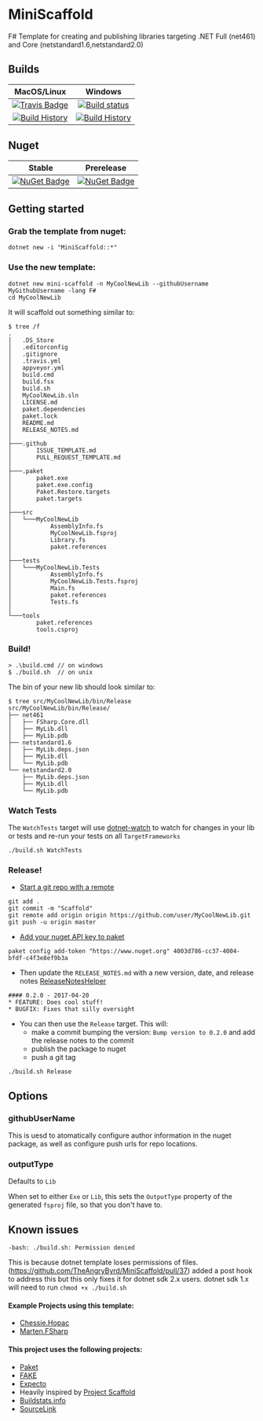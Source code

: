 # MiniScaffold
F# Template for creating and publishing libraries targeting .NET Full (net461) and Core (netstandard1.6,netstandard2.0)

## Builds

MacOS/Linux | Windows
:---: | :---:
[![Travis Badge](https://travis-ci.org/TheAngryByrd/MiniScaffold.svg?branch=master)](https://travis-ci.org/TheAngryByrd/MiniScaffold) | [![Build status](https://ci.appveyor.com/api/projects/status/rvwrjthtnew2digr/branch/master?svg=true)](https://ci.appveyor.com/project/TheAngryByrd/miniscaffold/branch/master)
[![Build History](https://buildstats.info/travisci/chart/TheAngryByrd/MiniScaffold)](https://travis-ci.org/TheAngryByrd/MiniScaffold/builds) | [![Build History](https://buildstats.info/appveyor/chart/TheAngryByrd/MiniScaffold)](https://ci.appveyor.com/project/TheAngryByrd/MiniScaffold)

## Nuget


Stable | Prerelease
:---: | :---:
[![NuGet Badge](https://buildstats.info/nuget/MiniScaffold)](https://www.nuget.org/packages/MiniScaffold/) | [![NuGet Badge](https://buildstats.info/nuget/MiniScaffold?includePreReleases=true)](https://www.nuget.org/packages/MiniScaffold/)



## Getting started

### Grab the template from nuget:

```
dotnet new -i "MiniScaffold::*"
```

### Use the new template:

```
dotnet new mini-scaffold -n MyCoolNewLib --githubUsername MyGithubUsername -lang F#
cd MyCoolNewLib
```

It will scaffold out something similar to:

```
$ tree /f
.
│   .DS_Store
│   .editorconfig
│   .gitignore
│   .travis.yml
│   appveyor.yml
│   build.cmd
│   build.fsx
│   build.sh
│   MyCoolNewLib.sln
│   LICENSE.md
│   paket.dependencies
│   paket.lock
│   README.md
│   RELEASE_NOTES.md
│
├───.github
│       ISSUE_TEMPLATE.md
│       PULL_REQUEST_TEMPLATE.md
│
├───.paket
│       paket.exe
│       paket.exe.config
│       Paket.Restore.targets
│       paket.targets
│
├───src
│   └───MyCoolNewLib
│           AssemblyInfo.fs
│           MyCoolNewLib.fsproj
│           Library.fs
│           paket.references
│
├───tests
│   └───MyCoolNewLib.Tests
│           AssemblyInfo.fs
│           MyCoolNewLib.Tests.fsproj
│           Main.fs
│           paket.references
│           Tests.fs
│
└───tools
        paket.references
        tools.csproj

```

### Build!

```
> .\build.cmd // on windows
$ ./build.sh  // on unix
```

The bin of your new lib should look similar to:

```
$ tree src/MyCoolNewLib/bin/Release
src/MyCoolNewLib/bin/Release/
├── net461
│   ├── FSharp.Core.dll
│   ├── MyLib.dll
│   ├── MyLib.pdb
├── netstandard1.6
│   ├── MyLib.deps.json
│   ├── MyLib.dll
│   └── MyLib.pdb
└── netstandard2.0
    ├── MyLib.deps.json
    ├── MyLib.dll
    └── MyLib.pdb

```

### Watch Tests

The `WatchTests` target will use [dotnet-watch](https://github.com/aspnet/Docs/blob/master/aspnetcore/tutorials/dotnet-watch.md) to watch for changes in your lib or tests and re-run your tests on all `TargetFrameworks`

```
./build.sh WatchTests
```

### Release!
* [Start a git repo with a remote](https://help.github.com/articles/adding-an-existing-project-to-github-using-the-command-line/)

```
git add .
git commit -m "Scaffold"
git remote add origin origin https://github.com/user/MyCoolNewLib.git
git push -u origin master
```

* [Add your nuget API key to paket](https://fsprojects.github.io/Paket/paket-config.html#Adding-a-NuGet-API-key)

```
paket config add-token "https://www.nuget.org" 4003d786-cc37-4004-bfdf-c4f3e8ef9b3a
```


* Then update the `RELEASE_NOTES.md` with a new version, date, and release notes [ReleaseNotesHelper](https://fsharp.github.io/FAKE/apidocs/fake-releasenoteshelper.html)

```
#### 0.2.0 - 2017-04-20
* FEATURE: Does cool stuff!
* BUGFIX: Fixes that silly oversight
```

* You can then use the `Release` target.  This will:
    * make a commit bumping the version:  `Bump version to 0.2.0` and add the release notes to the commit
    * publish the package to nuget
    * push a git tag

```
./build.sh Release
```

## Options

### githubUserName

This is uesd to atomatically configure author information in the nuget package, as well as configure push urls for repo locations.

### outputType

Defaults to `Lib`

When set to either `Exe` or `Lib`, this sets the `OutputType` property of the generated `fsproj` file, so that you don't have to.

## Known issues

```
-bash: ./build.sh: Permission denied
```

This is because dotnet template loses permissions of files. (https://github.com/TheAngryByrd/MiniScaffold/pull/37) added a post hook to address this but this only fixes it for dotnet sdk 2.x users.  dotnet sdk 1.x will need to run `chmod +x ./build.sh`


#### Example Projects using this template:
* [Chessie.Hopac](https://github.com/TheAngryByrd/Chessie.Hopac)
* [Marten.FSharp](https://github.com/TheAngryByrd/Marten.FSharp)


#### This project uses the following projects:
* [Paket](https://fsprojects.github.io/Paket/)
* [FAKE](https://fsharp.github.io/FAKE/)
* [Expecto](https://github.com/haf/expecto)
* Heavily inspired by [Project Scaffold](https://github.com/fsprojects/ProjectScaffold)
* [Buildstats.info](https://github.com/dustinmoris/CI-BuildStats)
* [SourceLink](https://github.com/ctaggart/SourceLink)
